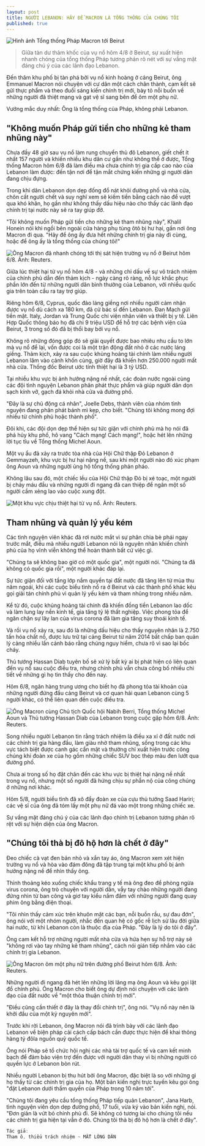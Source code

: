 ```yaml
---
layout: post
title: NGƯỜI LEBANON: HÃY ĐỂ MACRON LÀ TỔNG THỐNG CỦA CHÚNG TÔI
published: true
---
```

![Hình ảnh Tổng thống Pháp Macron tới Beirut](https://znews-photo.zadn.vn/Uploaded/sgtnrb/2020_08_07/macronn_2_.JPG)
> Giữa tàn dư thảm khốc của vụ nổ hôm 4/8 ở Beirut, sự xuất hiện nhanh chóng của tổng thống Pháp tương phản rõ nét với sự vắng mặt đáng chú ý của các lãnh đạo Lebanon.

Đến thăm khu phố bị tàn phá bởi vụ nổ kinh hoàng ở cảng Beirut, ông Emmanuel Macron nói chuyện với cư dân một cách chân thành, cam kết sẽ gửi thực phẩm và theo đuổi sáng kiến chính trị mới, bày tỏ nỗi buồn về những người đã thiệt mạng và gạt vệ sĩ sang bên để ôm một phụ nữ.

Vướng mắc duy nhất: Ông là tổng thống của Pháp, không phải Lebanon.

## "Không muốn Pháp gửi tiền cho những kẻ tham nhũng này"

Chưa đầy 48 giờ sau vụ nổ làm rung chuyển thủ đô Lebanon, giết chết ít nhất 157 người và khiến nhiều khu dân cư gần như không thể ở được, Tổng thống Macron hôm 6/8 đã làm điều mà chưa chính trị gia cấp cao nào của Lebanon làm được: đến tận nơi để tận mắt chứng kiến những gì người dân đang chịu đựng.

Trong khi dân Lebanon dọn dẹp đống đổ nát khỏi đường phố và nhà cửa, chôn cất người chết và suy nghĩ xem sẽ kiếm tiền bằng cách nào để vượt qua khó khăn, họ gần như không thấy dấu hiệu nào cho thấy các lãnh đạo chính trị tại nước này sẽ ra tay giúp đỡ.

"Tôi không muốn Pháp gửi tiền cho những kẻ tham nhũng này", Khalil Honein nói khi ngồi bên ngoài cửa hàng phụ tùng ôtô bị hư hại, gần nơi ông Macron đi qua. "Hãy để ông ấy đưa hết những chính trị gia này đi cùng, hoặc để ông ấy là tổng thống của chúng tôi!"

![Ông Macron đã nhanh chóng tới thị sát hiện trường vụ nổ ở Beirut hôm 6/8. Ảnh: Reuters.](https://znews-photo.zadn.vn/Uploaded/sgtnrb/2020_08_07/KMD_221.jpg)

Giữa lúc thiệt hại từ vụ nổ hôm 4/8 - và những chỉ dấu về sự vô trách nhiệm của chính phủ dẫn đến thảm kịch - ngày càng rõ ràng, nỗ lực khắc phục phần lớn đến từ những người dân bình thường của Lebanon, với nhiều quốc gia trên toàn cầu ra tay trợ giúp.

Riêng hôm 6/8, Cyprus, quốc đảo láng giềng nơi nhiều người cảm nhận được vụ nổ dù cách xa 180 km, đã cử bác sĩ đến Lebanon. Đan Mạch gửi tiền mặt. Italy, Jordan và Trung Quốc chi viện nhân viên và thiết bị y tế. Liên Hợp Quốc thông báo họ đã chi 9 triệu USD để hỗ trợ các bệnh viện của Beirut, 3 trong số đó đã bị thổi bay bởi vụ nổ.

Không rõ những đóng góp đó sẽ giải quyết được bao nhiêu nhu cầu to lớn mà vụ nổ để lại, vốn được coi là một trận động đất nhỏ ở các nước láng giềng. Thảm kịch, xảy ra sau cuộc khủng hoảng tài chính làm nhiều người Lebanon lâm vào cảnh khốn cùng, giờ đây đã khiến hơn 250.000 người mất nhà cửa. Thống đốc Beirut ước tính thiệt hại là 3 tỷ USD.

Tại nhiều khu vực bị ảnh hưởng nặng nề nhất, các đoàn nước ngoài cùng các đội tình nguyện Lebanon phân phát thực phẩm và giúp người dân dọn sạch kính vỡ, gạch đá khỏi nhà cửa và đường phố.

"Đây là sự chủ động cá nhân", Joelle Debs, thành viên của nhóm tình nguyện đang phân phát bánh mì kẹp, cho biết. "Chúng tôi không mong đợi nhiều từ chính phủ hoặc thành phố".

Đôi khi, các đội dọn dẹp thể hiện sự tức giận với chính phủ mà họ nói đã phá hủy khu phố, hô vang "Cách mạng! Cách mạng!", hoặc hét lên những lời tục tĩu về Tổng thống Michel Aoun.

Một vụ ẩu đả xảy ra trước tòa nhà của Hội Chữ thập Đỏ Lebanon ở Gemmayzeh, khu vực bị hư hại nặng nề, sau khi một người nào đó xúc phạm ông Aoun và những người ủng hộ tổng thống phản pháo.

Không lâu sau đó, một chiếc lều của Hội Chữ thập Đỏ bị xé toạc, một người bị chảy máu đầu và những người đi ngang đã can thiệp để ngăn một số người cầm xẻng lao vào cuộc xung đột.

![Một khu vực chịu thiệt hại từ vụ nổ. Ảnh: Reuters.](https://znews-photo.zadn.vn/Uploaded/sgtnrb/2020_08_07/2020_08_06T090734Z_1451699487_RC298I96SIZJ_RTRMADP_3_LEBANON_SECURITY_BLAST.JPG)

## Tham nhũng và quản lý yếu kém

Các tình nguyện viên khác đã rơi nước mắt vì sự phân chia bè phái ngay trước mắt, điều mà nhiều người Lebanon nói là nguyên nhân khiến chính phủ của họ vĩnh viễn không thể hoàn thành bất cứ việc gì.

"Chúng ta sẽ không bao giờ có một quốc gia", một người nói. "Chúng ta đã không có quốc gia rồi", một người khác đáp lại.

Sự tức giận đối với tầng lớp nắm quyền tại đất nước đã tăng lên từ mùa thu năm ngoái, khi các cuộc biểu tình nổ ra ở Beirut và các thành phố khác kêu gọi giải tán chính phủ vì quản lý yếu kém và tham nhũng trong nhiều năm.

Kể từ đó, cuộc khủng hoảng tài chính đã khiến đồng tiền Lebanon lao dốc và làm lung lay nền kinh tế, gia tăng tỷ lệ thất nghiệp. Việc phong tỏa để ngăn chặn sự lây lan của virus corona đã làm gia tăng suy thoái kinh tế.

Và rồi vụ nổ xảy ra, sau đó là những dấu hiệu cho thấy nguyên nhân là 2.750 tấn hóa chất nổ, được lưu trữ tại cảng Beirut từ năm 2014 bất chấp ban quản lý cảng nhiều lần cảnh báo rằng chúng nguy hiểm, chưa rõ vì sao lại bốc cháy.

Thủ tướng Hassan Diab tuyên bố sẽ xử lý bất kỳ ai bị phát hiện có liên quan đến vụ nổ sau cuộc điều tra, nhưng chính phủ vẫn chưa công bố nhiều chi tiết về những gì họ tìn thấy cho đến nay.

Hôm 6/8, ngân hàng trung ương cho biết họ đã phong tỏa tài khoản của những người đứng đầu cảng Beirut và cơ quan hải quan Lebanon cùng 5 người khác, có thể liên quan đến cuộc điều tra.

![Ông Macron cùng Chủ tịch Quốc hội Nabih Berri, Tổng thống Michel Aoun và Thủ tướng Hassan Diab của Lebanon trong cuộc gặp hôm 6/8. Ảnh: Reuters.](https://znews-photo.zadn.vn/Uploaded/sgtnrb/2020_08_07/lebanon.JPG)

Song nhiều người Lebanon tin rằng trách nhiệm là điều xa xỉ ở đất nước nơi các chính trị gia hàng đầu, làm giàu nhờ tham nhũng, sống trong các khu vực tách biệt được canh gác cẩn mật và thường chỉ xuất hiện trước công chúng khi đoàn xe của họ gồm những chiếc SUV bọc thép màu đen lướt qua đường phố.

Chưa ai trong số họ đặt chân đến các khu vực bị thiệt hại nặng nề nhất trong vụ nổ, nhưng một số người đã hứng chịu sự phẫn nộ của công chúng ở những nơi khác.

Hôm 5/8, người biểu tình đã xô đẩy đoàn xe của cựu thủ tướng Saad Hariri; các vệ sĩ của ông đã tóm lấy một phụ nữ đá vào một trong những chiếc xe.

Sự vắng mặt đáng chú ý của các lãnh đạo chính trị Lebanon tương phản rõ rệt với sự hiện diện của ông Macron.

## "Chúng tôi thà bị đô hộ hơn là chết ở đây"
Đeo chiếc cà vạt đen bản nhỏ và xắn tay áo, ông Macron xem xét hiện trường vụ nổ và hòa vào đám đông đã tập trung tại một khu phố bị ảnh hưởng nặng nề để nhìn thấy ông.

Thỉnh thoảng kéo xuống chiếc khẩu trang y tế mà ông đeo để phòng ngừa virus corona, ông trò chuyện với người dân, vẫy tay chào những người đang đứng nhìn từ ban công và giơ tay kiểu nắm đấm với những người đang quay phim ông bằng điện thoại.

"Tôi nhìn thấy cảm xúc trên khuôn mặt các bạn, nỗi buồn rầu, sự đau đớn", ông nói với một nhóm người, nhắc đến quan hệ có gốc rễ lịch sử lâu đời giữa hai nước, từ khi Lebanon còn là thuộc địa của Pháp. "Đây là lý do tôi ở đây".

Ông cam kết hỗ trợ những người mất nhà cửa và hứa hẹn sự hỗ trợ này sẽ "không rơi vào tay những kẻ tham nhũng", cách nói gián tiếp nhắm vào các chính trị gia Lebanon.


![Ông Macron ôm một phụ nữ trên đường phố Beirut hôm 6/8. Ảnh: Reuters.](https://znews-photo.zadn.vn/Uploaded/sgtnrb/2020_08_07/2020_08_06T125002Z_219707756_RC2C8I9B4G7L_RTRMADP_3_LEBANON_SECURITY_BLAST_MACRON.JPG)

Những người đi ngang đã hét lên những lời lăng mạ ông Aoun và kêu gọi lật đổ chính phủ. Ông Macron cho biết ông dự định nói chuyện với các lãnh đạo của đất nước về "một thỏa thuận chính trị mới".

"Điều cũng cần thiết ở đây là thay đổi chính trị", ông nói. "Vụ nổ này nên là khởi đầu của một kỷ nguyên mới".

Trước khi rời Lebanon, ông Macron nói đã trình bày với các lãnh đạo Lebanon về biện pháp cải cách cấp bách cần được thực hiện để khai thông hàng tỷ đôla nguồn quỹ quốc tế.

Ông nói Pháp sẽ tổ chức hội nghị các nhà tài trợ quốc tế và cam kết minh bạch để đảm bảo viện trợ đến được với người dân thay vì bị những người có quyền lực ở Lebanon bòn rút.

Nhiều người Lebanon bị thu hút bởi ông Macron, đặc biệt là so với những gì họ thấy từ các chính trị gia của họ. Một bản kiến nghị trực tuyến kêu gọi ông "đặt Lebanon dưới thẩm quyền của Pháp trong 10 năm tới".

"Chúng tôi đang yêu cầu tổng thống Pháp tiếp quản Lebanon", Jana Harb, tình nguyện viên dọn dẹp đường phố, 17 tuổi, vừa ký vào bản kiến nghị, nói. "Đơn giản là vứt bỏ chính phủ đi. Sẽ không có tương lai cho chúng tôi nếu các chính trị gia hiện tại vẫn ở đó. Chúng tôi thà bị đô hộ hơn là chết ở đây".

```javascript 
Tác giả: 
Tham ô, thiếu trách nhiệm ~ MẤT LÒNG DÂN
```































